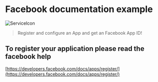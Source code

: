 # Facebook documentation example
![ServiceIcon](https://cdn3.iconfinder.com/data/icons/free-social-icons/67/facebook_square-512.png)

> Register and configure an App and get an Facebook App ID!

## To register your application please read the facebook help

[https://developers.facebook.com/docs/apps/register/](https://developers.facebook.com/docs/apps/register/)
